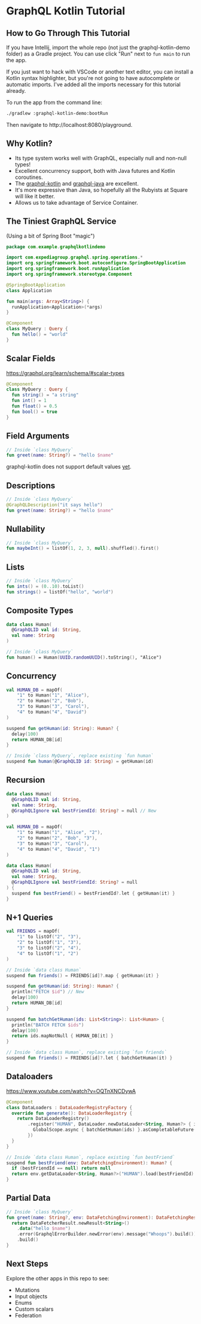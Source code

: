 # GraphQL Kotlin Tutorial

## How to Go Through This Tutorial

If you have Intellij, import the whole repo (not just the graphql-kotlin-demo folder) as a Gradle project. You can use click "Run" next to `fun main` to run the app.

If you just want to hack with VSCode or another text editor, you can install a Kotlin syntax highlighter, but you're not going to have autocomplete or automatic imports. I've added all the imports necessary for this tutorial already.

To run the app from the command line:
```sh
./gradlew :graphql-kotlin-demo:bootRun
```

Then navigate to http://localhost:8080/playground.

## Why Kotlin?

* Its type system works well with GraphQL, especially null and non-null types!
* Excellent concurrency support, both with Java futures and Kotlin coroutines.
* The [graphql-kotlin](https://expediagroup.github.io/graphql-kotlin/docs/getting-started.html) and [graphql-java](https://www.graphql-java.com/) are excellent.
* It's more expressive than Java, so hopefully all the Rubyists at Square will like it better.
* Allows us to take advantage of Service Container.

## The Tiniest GraphQL Service

(Using a bit of Spring Boot "magic")

```kotlin
package com.example.graphqlkotlindemo

import com.expediagroup.graphql.spring.operations.*
import org.springframework.boot.autoconfigure.SpringBootApplication
import org.springframework.boot.runApplication
import org.springframework.stereotype.Component

@SpringBootApplication
class Application

fun main(args: Array<String>) {
  runApplication<Application>(*args)
}

@Component
class MyQuery : Query {
  fun hello() = "world"
}
```

## Scalar Fields

https://graphql.org/learn/schema/#scalar-types

```kotlin
@Component
class MyQuery : Query {
  fun string() = "a string"
  fun int() = 1
  fun float() = 0.5
  fun bool() = true
}
```

## Field Arguments

```kotlin
// Inside `class MyQuery`
fun greet(name: String?) = "hello $name"
```

graphql-kotlin does not support default values [yet](https://github.com/ExpediaGroup/graphql-kotlin/issues/53).

## Descriptions

```kotlin
// Inside `class MyQuery`
@GraphQLDescription("it says hello")
fun greet(name: String?) = "hello $name"
```

## Nullability

```kotlin
// Inside `class MyQuery`
fun maybeInt() = listOf(1, 2, 3, null).shuffled().first()
```

## Lists

```kotlin
// Inside `class MyQuery`
fun ints() = (0..10).toList()
fun strings() = listOf("hello", "world")
```

## Composite Types

```kotlin
data class Human(
  @GraphQLID val id: String,
  val name: String
)

// Inside `class MyQuery`
fun human() = Human(UUID.randomUUID().toString(), "Alice")
```

## Concurrency

```kotlin
val HUMAN_DB = mapOf(
    "1" to Human("1", "Alice"),
    "2" to Human("2", "Bob"),
    "3" to Human("3", "Carol"),
    "4" to Human("4", "David")
)

suspend fun getHuman(id: String): Human? {
  delay(100)
  return HUMAN_DB[id]
}

// Inside `class MyQuery`, replace existing `fun human`
suspend fun human(@GraphQLID id: String) = getHuman(id)
```

## Recursion

```kotlin
data class Human(
  @GraphQLID val id: String,
  val name: String,
  @GraphQLIgnore val bestFriendId: String? = null // New
)
```

```kotlin
val HUMAN_DB = mapOf(
    "1" to Human("1", "Alice", "2"),
    "2" to Human("2", "Bob", "3"),
    "3" to Human("3", "Carol"),
    "4" to Human("4", "David", "1")
)
```

```kotlin
data class Human(
  @GraphQLID val id: String,
  val name: String,
  @GraphQLIgnore val bestFriendId: String? = null
) {
  suspend fun bestFriend() = bestFriendId?.let { getHuman(it) }
}
```

## N+1 Queries

```kotlin
val FRIENDS = mapOf(
    "1" to listOf("2", "3"),
    "2" to listOf("1", "3"),
    "3" to listOf("2", "4"),
    "4" to listOf("1", "2")
)

// Inside `data class Human`
suspend fun friends() = FRIENDS[id]?.map { getHuman(it) }

suspend fun getHuman(id: String): Human? {
  println("FETCH $id") // New
  delay(100)
  return HUMAN_DB[id]
}
```

```kotlin
suspend fun batchGetHuman(ids: List<String>): List<Human> {
  println("BATCH FETCH $ids")
  delay(100)
  return ids.mapNotNull { HUMAN_DB[it] }
}

// Inside `data class Human`, replace existing `fun friends`
suspend fun friends() = FRIENDS[id]?.let { batchGetHuman(it) }
```

## Dataloaders

https://www.youtube.com/watch?v=OQTnXNCDywA

```kotlin
@Component
class DataLoaders : DataLoaderRegistryFactory {
  override fun generate(): DataLoaderRegistry {
    return DataLoaderRegistry()
        .register("HUMAN", DataLoader.newDataLoader<String, Human?> { ids ->
          GlobalScope.async { batchGetHuman(ids) }.asCompletableFuture()
        })
  }
}

// Inside `data class Human`, replace existing `fun bestFriend`
suspend fun bestFriend(env: DataFetchingEnvironment): Human? {
  if (bestFriendId == null) return null
  return env.getDataLoader<String, Human?>("HUMAN").load(bestFriendId).await()
}
```

## Partial Data

```kotlin
// Inside `class MyQuery`
fun greet(name: String?, env: DataFetchingEnvironment): DataFetchingResult<String> {
  return DataFetcherResult.newResult<String>()
    .data("hello $name")
    .error(GraphqlErrorBuilder.newError(env).message("Whoops").build())
    .build()
}
```

## Next Steps

Explore the other apps in this repo to see:

* Mutations
* Input objects
* Enums
* Custom scalars
* Federation
